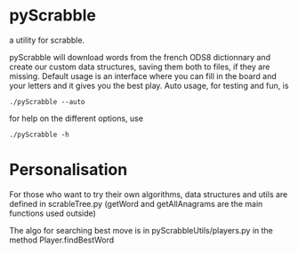 # pyScrabble
a utility for scrabble.

pyScrabble will download words from the french ODS8 dictionnary and create our custom data structures, saving them both to files, if they are missing. 
Default usage is an interface where you can fill in the board and your letters and it gives you the best play.
Auto usage, for testing and fun, is
```
./pyScrabble --auto
```
for help on the different options, use
```
./pyScrabble -h
```


# Personalisation

For those who want to try their own algorithms, data structures and utils are defined in scrableTree.py 
(getWord and getAllAnagrams are the main functions used outside)

The algo for searching best move is in pyScrabbleUtils/players.py in the method Player.findBestWord
